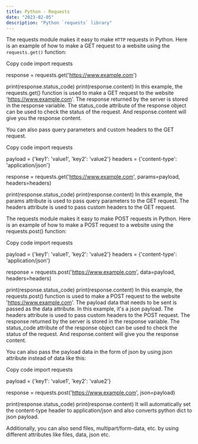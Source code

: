```yaml
---
title: Python - Requests
date: "2023-02-05"
description: "Python `requests` library"
---
```


The requests module makes it easy to make `HTTP` requests in Python. Here is an example of how to make a GET request to a 
website using the `requests.get()` function:

Copy code
import requests

response = requests.get('https://www.example.com')

print(response.status_code)
print(response.content)
In this example, the requests.get() function is used to make a GET request to the website 'https://www.example.com'. The response returned by the server is stored in the response variable. The status_code attribute of the response object can be used to check the status of the request. And response.content will give you the response content.

You can also pass query parameters and custom headers to the GET request.

Copy code
import requests

payload = {'key1': 'value1', 'key2': 'value2'}
headers = {'content-type': 'application/json'}

response = requests.get('https://www.example.com', params=payload, headers=headers)

print(response.status_code)
print(response.content)
In this example, the params attribute is used to pass query parameters to the GET request. The headers attribute is used to pass custom headers to the GET request.



The requests module makes it easy to make POST requests in Python. Here is an example of how to make a POST request to a website using the requests.post() function:

Copy code
import requests

payload = {'key1': 'value1', 'key2': 'value2'}
headers = {'content-type': 'application/json'}

response = requests.post('https://www.example.com', data=payload, headers=headers)

print(response.status_code)
print(response.content)
In this example, the requests.post() function is used to make a POST request to the website 'https://www.example.com'. The payload data that needs to be sent is passed as the data attribute. In this example, it's a json payload. The headers attribute is used to pass custom headers to the POST request. The response returned by the server is stored in the response variable. The status_code attribute of the response object can be used to check the status of the request. And response.content will give you the response content.

You can also pass the payload data in the form of json by using json attribute instead of data like this:

Copy code
import requests

payload = {'key1': 'value1', 'key2': 'value2'}

response = requests.post('https://www.example.com', json=payload)

print(response.status_code)
print(response.content)
It will automatically set the content-type header to application/json and also converts python dict to json payload.

Additionally, you can also send files, multipart/form-data, etc. by using different attributes like files, data, json etc.
